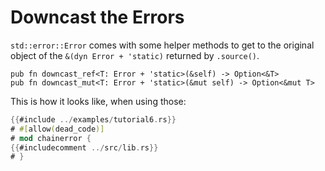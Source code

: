 # Downcast the Errors

`std::error::Error` comes with some helper methods to get to the original object of the 
`&(dyn Error + 'static)` returned by `.source()`.

~~~rust,ignore
pub fn downcast_ref<T: Error + 'static>(&self) -> Option<&T>
pub fn downcast_mut<T: Error + 'static>(&mut self) -> Option<&mut T>
~~~

This is how it looks like, when using those:

~~~rust
{{#include ../examples/tutorial6.rs}}
# #[allow(dead_code)]
# mod chainerror {
{{#includecomment ../src/lib.rs}}
# }
~~~
